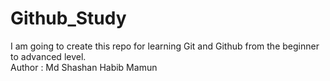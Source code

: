 # Github_Study
I am going to create this repo for learning Git and Github from the beginner to advanced level. 
<br>
Author : Md Shashan Habib Mamun 
<br/>
